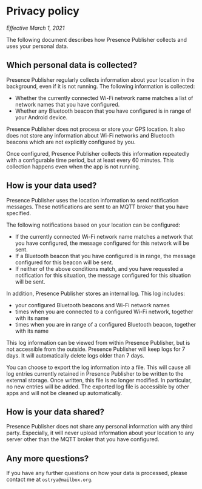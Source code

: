# Privacy policy

*Effective March 1, 2021*

The following document describes how Presence Publisher collects and uses your personal
data.

## Which personal data is collected?

Presence Publisher regularly collects information about your location in the background,
even if it is not running. The following information is collected:

* Whether the currently connected Wi-Fi network name matches a list of network
  names that you have configured.
* Whether any Bluetooth beacon that you have configured is in range of your
  Android device.
  
Presence Publisher does not process or store your GPS location. It also does not store
any information about Wi-Fi networks and Bluetooth beacons which are not explicitly
configured by you.

Once configured, Presence Publisher collects this information repeatedly with a
configurable time period, but at least every 60 minutes. This collection happens
even when the app is not running.

## How is your data used?

Presence Publisher uses the location information to send notification messages.
These notifications are sent to an MQTT broker that you have specified.

The following notifications based on your location can be configured:

* If the currently connected Wi-Fi network name matches a network that you have
  configured, the message configured for this network will be sent.
* If a Bluetooth beacon that you have configured is in range, the message
  configured for this beacon will be sent.
* If neither of the above conditions match, and you have requested a notification
  for this situation, the message configured for this situation will be sent.

In addition, Presence Publisher stores an internal log. This log includes:

* your configured Bluetooth beacons and Wi-Fi network names
* times when you are connected to a configured Wi-Fi network, together with its name
* times when you are in range of a configured Bluetooth beacon, together with its name

This log information can be viewed from within Presence Publisher, but is not accessible
from the outside. Presence Publisher will keep logs for 7 days. It will automatically delete
logs older than 7 days.

You can choose to export the log information into a file. This will cause all
log entries currently retained in Presence Publisher to be written to the external storage.
Once written, this file is no longer modified. In particular, no new entries will
be added. The exported log file is accessible by other apps and will not be
cleaned up automatically.

## How is your data shared?

Presence Publisher does not share any personal information with any third party.
Especially, it will never upload information about your location to any server other
than the MQTT broker that you have configured.

## Any more questions?

If you have any further questions on how your data is processed, please contact me at `ostrya@mailbox.org`.